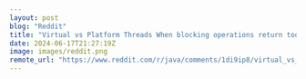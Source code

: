 ```yaml
---
layout: post
blog: "Reddit"
title: "Virtual vs Platform Threads When blocking operations return too fast"
date: 2024-06-17T21:27:19Z
image: images/reddit.png
remote_url: "https://www.reddit.com/r/java/comments/1di9ip8/virtual_vs_platform_threads_when_blocking/"
---
```

